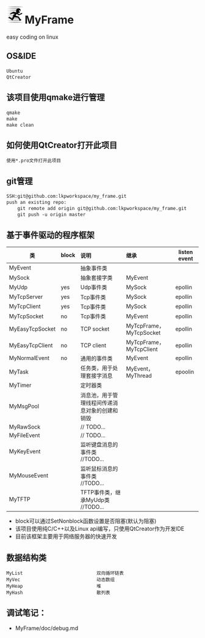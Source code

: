 # ![run](https://github.com/lkpworkspace/demo/blob/master/pics/icon3.png)MyFrame
easy coding on linux

## OS&IDE
	Ubuntu
	QtCreator
## 该项目使用qmake进行管理
    qmake
    make
    make clean
## 如何使用QtCreator打开此项目
    使用*.pro文件打开此项目
## git管理
	SSH:git@github.com:lkpworkspace/my_frame.git
	push an existing repo:
		git remote add origin git@github.com:lkpworkspace/my_frame.git
		git push -u origin master

## 基于事件驱动的程序框架

|       类         |  block  |    说明                      |   继承                    | listen event|
|-----------------|:--------|:----------------------------|:-------------------------|---------------|
| MyEvent          |        |    抽象事件类                 |                          ||
| MySock           |        |    抽象套接字类               |  MyEvent                 ||
| MyUdp            |  yes   |    Udp事件类                 |  MySock                  | epollin |
| MyTcpServer      |  yes   |    Tcp事件类                 |  MySock                  | epollin |
| MyTcpClient      |  yes   |    Tcp事件类                 |  MySock                  | epollin |
| MyTcpSocket      |  no    |    Tcp事件类                 |  MyEvent                 | epollin |
| MyEasyTcpSocket  |  no    |   TCP socket                | MyTcpFrame，MyTcpSocket  | epollin |
| MyEasyTcpClient  |  no    |   TCP client                | MyTcpFrame，MyTcpClient  | epollin |
| MyNormalEvent    |  no    |    通用的事件类               | MyEvent                 | epollin |
| MyTask           |        |任务类，用于处理套接字消息       | MyEvent， MyThread       | epoolin |
| MyTimer          |        |    定时器类                  |                          ||
| MyMsgPool        |        |消息池，用于管理线程间传递消息对象的创建和销毁 |                          ||
| MyRawSock        |        |    // TODO...               |                          ||
| MyFileEvent      |        |    // TODO...               |                          ||
| MyKeyEvent       |        |    监听键盘消息的事件类 //TODO...|                         ||
| MyMouseEvent     |        |    监听鼠标消息的事件类  //TODO...|                        ||
| MyTFTP           |        |    TFTP事件类，继承MyUdp类 //TODO...|                     ||

* block可以通过SetNonblock函数设置是否阻塞(默认为阻塞)
* 该项目使用纯C/C++以及Linux api编写，只使用QtCreator作为开发IDE
* 目前该框架主要用于网络服务器的快速开发

## 数据结构类
	MyList                           双向循环链表
	MyVec                            动态数组
	MyHeap                           堆
	MyHash                           散列表

## 调试笔记：
* MyFrame/doc/debug.md
